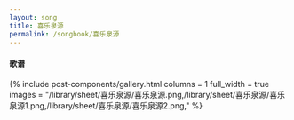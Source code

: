 ```yaml
---
layout: song
title: 喜乐泉源
permalink: /songbook/喜乐泉源
---
```


#### 歌谱

{% include post-components/gallery.html
    columns = 1
    full_width = true
    images = "/library/sheet/喜乐泉源/喜乐泉源.png,/library/sheet/喜乐泉源/喜乐泉源1.png,/library/sheet/喜乐泉源/喜乐泉源2.png,"
%}
